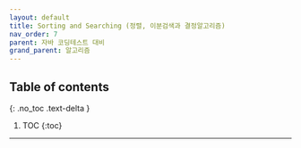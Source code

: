```yaml
---
layout: default
title: Sorting and Searching (정렬, 이분검색과 결정알고리즘)
nav_order: 7
parent: 자바 코딩테스트 대비
grand_parent: 알고리즘
---
```

## Table of contents
{: .no_toc .text-delta }

1. TOC
{:toc}

---
